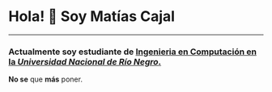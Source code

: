 # Hola!  :wave: Soy Matías Cajal

---

### Actualmente soy estudiante de [Ingenieria en Computación en la *Universidad Nacional de Río Negro*.](https://www.unrn.edu.ar/carreras/Ingenieria-en-Computacion-78)

**No se** que **más** poner.


